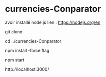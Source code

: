 # currencies-Conparator

avoir installé node.js 
lien : https://nodejs.org/en

git clone 

cd ../currencies-Conparator

npm install -force flag

npm start

http://localhost:3000/
